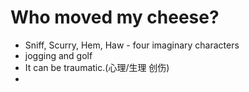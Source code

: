 # Who moved my cheese?

- Sniff, Scurry, Hem, Haw - four imaginary characters
- jogging and golf
- It can be traumatic.(心理/生理 创伤)
- 
<!--stackedit_data:
eyJoaXN0b3J5IjpbLTEzNDkzNTQzMDddfQ==
-->